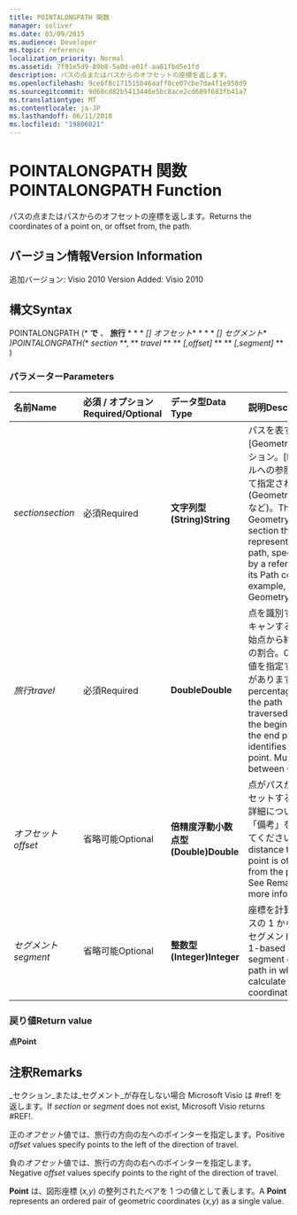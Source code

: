 ```yaml
---
title: POINTALONGPATH 関数
manager: soliver
ms.date: 03/09/2015
ms.audience: Developer
ms.topic: reference
localization_priority: Normal
ms.assetid: 7f91e5d9-89b8-5a0d-e01f-aa81fbd5e1fd
description: パスの点またはパスからのオフセットの座標を返します。
ms.openlocfilehash: 9ce6f8c171515b46aaff0ce07cbe7da4f1e958d9
ms.sourcegitcommit: 9d60cd82b5413446e5bc8ace2cd689f683fb41a7
ms.translationtype: MT
ms.contentlocale: ja-JP
ms.lasthandoff: 06/11/2018
ms.locfileid: "19806021"
---
```

# <a name="pointalongpath-function"></a><span data-ttu-id="7435e-103">POINTALONGPATH 関数</span><span class="sxs-lookup"><span data-stu-id="7435e-103">POINTALONGPATH Function</span></span>

<span data-ttu-id="7435e-104">パスの点またはパスからのオフセットの座標を返します。</span><span class="sxs-lookup"><span data-stu-id="7435e-104">Returns the coordinates of a point on, or offset from, the path.</span></span>
  
## <a name="version-information"></a><span data-ttu-id="7435e-105">バージョン情報</span><span class="sxs-lookup"><span data-stu-id="7435e-105">Version Information</span></span>

<span data-ttu-id="7435e-106">追加バージョン: Visio 2010
</span><span class="sxs-lookup"><span data-stu-id="7435e-106">Version Added: Visio 2010</span></span> 
  
## <a name="syntax"></a><span data-ttu-id="7435e-107">構文</span><span class="sxs-lookup"><span data-stu-id="7435e-107">Syntax</span></span>

<span data-ttu-id="7435e-108">POINTALONGPATH (* **で** *、* **旅行** * * * *[] オフセット** * * * *[] セグメント** *)</span><span class="sxs-lookup"><span data-stu-id="7435e-108">POINTALONGPATH(** *section* **, ** *travel* ** ** *[,offset]* ** ** *[,segment]* ** )</span></span> 
  
### <a name="parameters"></a><span data-ttu-id="7435e-109">パラメーター</span><span class="sxs-lookup"><span data-stu-id="7435e-109">Parameters</span></span>

|<span data-ttu-id="7435e-110">**名前**</span><span class="sxs-lookup"><span data-stu-id="7435e-110">**Name**</span></span>|<span data-ttu-id="7435e-111">**必須 / オプション**</span><span class="sxs-lookup"><span data-stu-id="7435e-111">**Required/Optional**</span></span>|<span data-ttu-id="7435e-112">**データ型**</span><span class="sxs-lookup"><span data-stu-id="7435e-112">**Data Type**</span></span>|<span data-ttu-id="7435e-113">**説明**</span><span class="sxs-lookup"><span data-stu-id="7435e-113">**Description**</span></span>|
|:-----|:-----|:-----|:-----|
| <span data-ttu-id="7435e-114">_section_</span><span class="sxs-lookup"><span data-stu-id="7435e-114">_section_</span></span> <br/> |<span data-ttu-id="7435e-115">必須</span><span class="sxs-lookup"><span data-stu-id="7435e-115">Required</span></span>  <br/> |<span data-ttu-id="7435e-116">**文字列型 (String)**</span><span class="sxs-lookup"><span data-stu-id="7435e-116">**String**</span></span> <br/> |<span data-ttu-id="7435e-117">パスを表す [Geometry] セクション。[Path] セルへの参照によって指定されます (Geometry1.Path など)。</span><span class="sxs-lookup"><span data-stu-id="7435e-117">The Geometry section that represents the path, specified by a reference to its Path cell (for example, Geometry1.Path).</span></span>  <br/> |
| <span data-ttu-id="7435e-118">_旅行_</span><span class="sxs-lookup"><span data-stu-id="7435e-118">_travel_</span></span> <br/> |<span data-ttu-id="7435e-119">必須</span><span class="sxs-lookup"><span data-stu-id="7435e-119">Required</span></span>  <br/> |<span data-ttu-id="7435e-120">**Double**</span><span class="sxs-lookup"><span data-stu-id="7435e-120">**Double**</span></span> <br/> |<span data-ttu-id="7435e-p101">点を識別する、スキャンするパスの始点から終点までの割合。0 ～ 1 の値を指定する必要があります。</span><span class="sxs-lookup"><span data-stu-id="7435e-p101">The percentage of the path traversed, from the begin point to the end point that identifies the point. Must be between 0 and 1.</span></span>  <br/> |
| <span data-ttu-id="7435e-123">_オフセット_</span><span class="sxs-lookup"><span data-stu-id="7435e-123">_offset_</span></span> <br/> |<span data-ttu-id="7435e-124">省略可能</span><span class="sxs-lookup"><span data-stu-id="7435e-124">Optional</span></span>  <br/> |<span data-ttu-id="7435e-125">**倍精度浮動小数点型 (Double)**</span><span class="sxs-lookup"><span data-stu-id="7435e-125">**Double**</span></span> <br/> |<span data-ttu-id="7435e-p102">点がパスからオフセットする距離。詳細については、「備考」を参照してください。</span><span class="sxs-lookup"><span data-stu-id="7435e-p102">The distance that the point is offset from the path. See Remarks for more information.</span></span>  <br/> |
| <span data-ttu-id="7435e-128">_セグメント_</span><span class="sxs-lookup"><span data-stu-id="7435e-128">_segment_</span></span> <br/> |<span data-ttu-id="7435e-129">省略可能</span><span class="sxs-lookup"><span data-stu-id="7435e-129">Optional</span></span>  <br/> |<span data-ttu-id="7435e-130">**整数型 (Integer)**</span><span class="sxs-lookup"><span data-stu-id="7435e-130">**Integer**</span></span> <br/> |<span data-ttu-id="7435e-131">座標を計算するパスの 1 から始まるセグメント。</span><span class="sxs-lookup"><span data-stu-id="7435e-131">The 1-based segment of the path in which to calculate the coordinates.</span></span>  <br/> |
   
### <a name="return-value"></a><span data-ttu-id="7435e-132">戻り値</span><span class="sxs-lookup"><span data-stu-id="7435e-132">Return value</span></span>

 <span data-ttu-id="7435e-133">**点**</span><span class="sxs-lookup"><span data-stu-id="7435e-133">**Point**</span></span>
  
## <a name="remarks"></a><span data-ttu-id="7435e-134">注釈</span><span class="sxs-lookup"><span data-stu-id="7435e-134">Remarks</span></span>

<span data-ttu-id="7435e-135">_セクション_または_セグメント_が存在しない場合 Microsoft Visio は #ref! を返します。</span><span class="sxs-lookup"><span data-stu-id="7435e-135">If  _section_ or  _segment_ does not exist, Microsoft Visio returns #REF!.</span></span> 
  
<span data-ttu-id="7435e-136">正の*オフセット*値では、旅行の方向の左へのポインターを指定します。</span><span class="sxs-lookup"><span data-stu-id="7435e-136">Positive  *offset*  values specify points to the left of the direction of travel.</span></span> 
  
<span data-ttu-id="7435e-137">負の*オフセット*値では、旅行の方向の右へのポインターを指定します。</span><span class="sxs-lookup"><span data-stu-id="7435e-137">Negative  *offset*  values specify points to the right of the direction of travel.</span></span> 
  
<span data-ttu-id="7435e-138">**Point** は、図形座標 (*x,y*) の整列されたペアを 1 つの値として表します。</span><span class="sxs-lookup"><span data-stu-id="7435e-138">A **Point** represents an ordered pair of geometric coordinates (*x,y*) as a single value.</span></span> 
  

